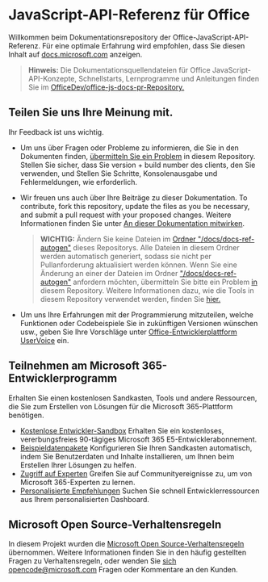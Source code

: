 # <a name="office-javascript-api-reference"></a>JavaScript-API-Referenz für Office

Willkommen beim Dokumentationsrepository der Office-JavaScript-API-Referenz. Für eine optimale Erfahrung wird empfohlen, dass Sie diesen Inhalt auf [docs.microsoft.com](https://docs.microsoft.com/javascript/api/overview/office) anzeigen.

> **Hinweis:** Die Dokumentationsquellendateien für Office JavaScript-API-Konzepte, Schnellstarts, Lernprogramme und Anleitungen finden Sie im [OfficeDev/office-js-docs-pr-Repository.](https://github.com/OfficeDev/office-js-docs-pr)

## <a name="give-us-your-feedback"></a>Teilen Sie uns Ihre Meinung mit.

Ihr Feedback ist uns wichtig.

* Um uns über Fragen oder Probleme zu informieren, die Sie in den Dokumenten finden,  [übermitteln Sie ein Problem](https://github.com/OfficeDev/office-js-docs-reference/issues) in diesem Repository. Stellen Sie sicher, dass Sie version + build number des clients, den Sie verwenden, und Stellen Sie Schritte, Konsolenausgabe und Fehlermeldungen, wie erforderlich.

* Wir freuen uns auch über Ihre Beiträge zu dieser Dokumentation. To contribute, fork this repository, update the files as you be necessary, and submit a pull request with your proposed changes. Weitere Informationen finden Sie unter [An dieser Dokumentation mitwirken](Contributing.md).

    > **WICHTIG:** Ändern Sie keine Dateien im [Ordner "/docs/docs-ref-autogen"](https://github.com/OfficeDev/office-js-docs-reference/tree/master/docs/docs-ref-autogen) dieses Repositorys. Alle Dateien in diesem Ordner werden automatisch generiert, sodass sie nicht per Pullanforderung aktualisiert werden können. Wenn Sie eine Änderung an einer der Dateien im Ordner ["/docs/docs-ref-autogen"](https://github.com/OfficeDev/office-js-docs-reference/tree/master/docs/docs-ref-autogen) anfordern möchten, übermitteln Sie bitte ein Problem [in](https://github.com/OfficeDev/office-js-docs-reference/issues) diesem Repository. Weitere Informationen dazu, wie die Tools in diesem Repository verwendet werden, finden Sie [hier.](https://github.com/OfficeDev/office-js-docs-reference/blob/master/DocumentationToolingNotes.md)

* Um uns Ihre Erfahrungen mit der Programmierung mitzuteilen, welche Funktionen oder Codebeispiele Sie in zukünftigen Versionen wünschen usw., geben Sie Ihre Vorschläge unter [Office-Entwicklerplattform UserVoice](https://officespdev.uservoice.com/) ein.

## <a name="join-the-microsoft-365-developer-program"></a>Teilnehmen am Microsoft 365-Entwicklerprogramm
Erhalten Sie einen kostenlosen Sandkasten, Tools und andere Ressourcen, die Sie zum Erstellen von Lösungen für die Microsoft 365-Plattform benötigen.
- [Kostenlose Entwickler-Sandbox](https://developer.microsoft.com/microsoft-365/dev-program#Subscription) Erhalten Sie ein kostenloses, vererbungsfreies 90-tägiges Microsoft 365 E5-Entwicklerabonnement.
- [Beispieldatenpakete](https://developer.microsoft.com/microsoft-365/dev-program#Sample) Konfigurieren Sie Ihren Sandkasten automatisch, indem Sie Benutzerdaten und Inhalte installieren, um Ihnen beim Erstellen Ihrer Lösungen zu helfen.
- [Zugriff auf Experten](https://developer.microsoft.com/microsoft-365/dev-program#Experts) Greifen Sie auf Communityereignisse zu, um von Microsoft 365-Experten zu lernen.
- [Personalisierte Empfehlungen](https://developer.microsoft.com/microsoft-365/dev-program#Recommendations) Suchen Sie schnell Entwicklerressourcen aus Ihrem personalisierten Dashboard.


## <a name="microsoft-open-source-code-of-conduct"></a>Microsoft Open Source-Verhaltensregeln

In diesem Projekt wurden die [Microsoft Open Source-Verhaltensregeln](https://opensource.microsoft.com/codeofconduct/) übernommen.
Weitere Informationen finden [](https://opensource.microsoft.com/codeofconduct/faq/)Sie in den häufig gestellten Fragen zu Verhaltensregeln, oder wenden Sie [sich opencode@microsoft.com](mailto:opencode@microsoft.com) Fragen oder Kommentare an den Kunden.
